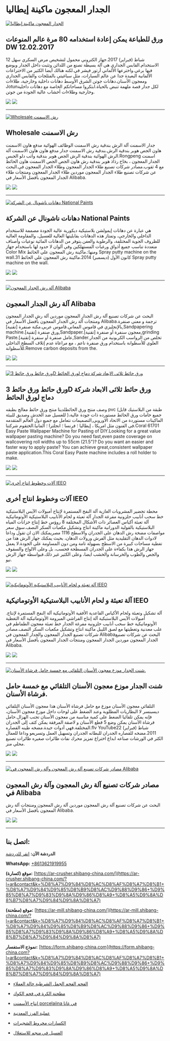 # الجدار المعجون ماكينة إيطاليا

<a href="https://swt.shibang-china.com/?l=ar&img&k=%D8%A7%D9%84%D8%AC%D8%AF%D8%A7%D8%B1+%D8%A7%D9%84%D9%85%D8%B9%D8%AC%D9%88%D9%86+%D9%85%D8%A7%D9%83%D9%8A%D9%86%D8%A9+%D8%A5%D9%8A%D8%B7%D8%A7%D9%84%D9%8A%D8%A7" target="_blank">![الجدار المعجون ماكينة إيطاليا](http://static.shibang-china.com/all-800x300/167.jpg)</a>

## ورق للطباعة يمكن إعادة استخدامه 80 مرة عالم المنوعات DW 12.02.2017
12 شباط (فبراير) 2017.جهاز الكتروني محمول لتشخيص مرض السكري سهل الاستخدام.القابس الجداري هي آلة بسيطة تصنع من اللدائن وتثبت داخل الجدار ويوضع فيها برغي.واخترعها الألماني أرتور فيشر في.لكنه هنالك أيضا الكثير من الاختراعات الألمانية البعيدة جدا عن عالم السيارات، مثل سباغيتي بالمثلجات والقابس الجداري ومعجون الأسنان.دهانات جوتن الشرق الأوسط دهانات داخلية وخارجية، طلاءات Jotunلكل جدار قصة ملهمة تنبض بالحياة.ابتكروا مساحاتكم الخاصة مع دهانات داخلية وخارجية وطلاءات أخشاب عالية الجودة من جوتن.


<a href="https://whatsapp.shibangsoft.com/WhatsApp.php" target="_blank" title="WhatsApp">![](http://static.shibang-china.com/icon/whatsapp.png)</a> <a href="https://swt.shibang-china.com/?l=ar&icon&k=%D8%A7%D9%84%D8%AC%D8%AF%D8%A7%D8%B1+%D8%A7%D9%84%D9%85%D8%B9%D8%AC%D9%88%D9%86+%D9%85%D8%A7%D9%83%D9%8A%D9%86%D8%A9+%D8%A5%D9%8A%D8%B7%D8%A7%D9%84%D9%8A%D8%A7" target="_blank">![](http://static.shibang-china.com/icon/chat-ar.png)</a>

---

<a href="https://swt.shibang-china.com/?l=ar&img&k=%D8%A7%D9%84%D8%AC%D8%AF%D8%A7%D8%B1+%D8%A7%D9%84%D9%85%D8%B9%D8%AC%D9%88%D9%86+%D9%85%D8%A7%D9%83%D9%8A%D9%86%D8%A9+%D8%A5%D9%8A%D8%B7%D8%A7%D9%84%D9%8A%D8%A7" target="_blank">![Wholesale رش الاسمنت](http://static.shibang-china.com/all-800x300/935.jpg)</a>

## Wholesale رش الاسمنت
جدار الاسمنت آلة الرش بندقية رش الاسمنت الوظائف الهوائية مدفع هاون الاسمنت هاون الجص هوبر بندقية الرش.بندقية رش الاسمنت جدار مدفع هاون هاون الاسمنت آلة الرش الهوائية بندقية الرش الجص هوبر بندقية واثب دلو الجبس.Rongpeng اسمنت الجدار المعجون ، بخاخ رذاذ هوبر بندقية رش هاون الجص الجص الاسمنت هاون الحائط مع 4 ثقوب.مصادر شركات تصنيع طلاء الجدار المعجون وطلاء الجدار المعجون في.البحث عن شركات تصنيع طلاء الجدار المعجون موردين طلاء الجدار المعجون ومنتجات طلاء الجدار المعجون بأفضل الأسعار في Alibaba.


<a href="https://whatsapp.shibangsoft.com/WhatsApp.php" target="_blank" title="WhatsApp">![](http://static.shibang-china.com/icon/whatsapp.png)</a> <a href="https://swt.shibang-china.com/?l=ar&icon&k=%D8%A7%D9%84%D8%AC%D8%AF%D8%A7%D8%B1+%D8%A7%D9%84%D9%85%D8%B9%D8%AC%D9%88%D9%86+%D9%85%D8%A7%D9%83%D9%8A%D9%86%D8%A9+%D8%A5%D9%8A%D8%B7%D8%A7%D9%84%D9%8A%D8%A7" target="_blank">![](http://static.shibang-china.com/icon/chat-ar.png)</a>

---

<a href="https://swt.shibang-china.com/?l=ar&img&k=%D8%A7%D9%84%D8%AC%D8%AF%D8%A7%D8%B1+%D8%A7%D9%84%D9%85%D8%B9%D8%AC%D9%88%D9%86+%D9%85%D8%A7%D9%83%D9%8A%D9%86%D8%A9+%D8%A5%D9%8A%D8%B7%D8%A7%D9%84%D9%8A%D8%A7" target="_blank">![دهانات ناشونال عن الشركة National Paints](http://static.shibang-china.com/all-800x300/719.jpg)</a>

## دهانات ناشونال عن الشركة National Paints
هي عبارة عن دهانات إيمولشن بلاستيكية ديكورية عالية الجودة مصممة للاستخدام الداخلي والخارجي، وتمتاز هذه الدهانات بقابليتها العالية للغسيل، والمقاومة العالية للظروف الجوية المختلفة، والرطوبة والعفن.يتوفر من الدهانات المائية نوعيات وأصناف متعددة تناسب جميع أذواق ورغبات المستهلكين وفي ألوان لا حدود لها باستخدام جهاز Color Mix ومنها:.ماكينة رش المعجون علي الحائط Spray putty machine on the wall.31 كانون الأول (ديسمبر) 2014.ماكينة رش المعجون علي الحائط Spray putty machine on the wall.


<a href="https://whatsapp.shibangsoft.com/WhatsApp.php" target="_blank" title="WhatsApp">![](http://static.shibang-china.com/icon/whatsapp.png)</a> <a href="https://swt.shibang-china.com/?l=ar&icon&k=%D8%A7%D9%84%D8%AC%D8%AF%D8%A7%D8%B1+%D8%A7%D9%84%D9%85%D8%B9%D8%AC%D9%88%D9%86+%D9%85%D8%A7%D9%83%D9%8A%D9%86%D8%A9+%D8%A5%D9%8A%D8%B7%D8%A7%D9%84%D9%8A%D8%A7" target="_blank">![](http://static.shibang-china.com/icon/chat-ar.png)</a>

---

<a href="https://swt.shibang-china.com/?l=ar&img&k=%D8%A7%D9%84%D8%AC%D8%AF%D8%A7%D8%B1+%D8%A7%D9%84%D9%85%D8%B9%D8%AC%D9%88%D9%86+%D9%85%D8%A7%D9%83%D9%8A%D9%86%D8%A9+%D8%A5%D9%8A%D8%B7%D8%A7%D9%84%D9%8A%D8%A7" target="_blank">![آلة رش الجدار المعجون Alibaba](http://static.shibang-china.com/all-800x300/396.jpg)</a>

## آلة رش الجدار المعجون Alibaba
البحث عن شركات تصنيع آلة رش الجدار المعجون موردين آلة رش الجدار المعجون ومنتجات آلة رش الجدار المعجون بأفضل الأسعار في Alibaba.ترجمة و معنى صنفرة بالإنجليزي في قاموس المعاني.قاموس عربي.مكنة صنفرة [تقنية],Sandpapering machine.ورق صنفرة [تقنية],Sandpaper.معجون سنفرة أو صنفرة [تقنية],grinding Paste.عامل صنفرة أو سنفرة [تقنية],Sander.تخلص من الرواسب الكربونية من الجدار العلوي للأسطوانة باستخدام ورق صنفرة ناعم ، مع مراعاة عدم إتلاف السطح الداخلي للأسطوانة.Remove carbon deposits from the.


<a href="https://whatsapp.shibangsoft.com/WhatsApp.php" target="_blank" title="WhatsApp">![](http://static.shibang-china.com/icon/whatsapp.png)</a> <a href="https://swt.shibang-china.com/?l=ar&icon&k=%D8%A7%D9%84%D8%AC%D8%AF%D8%A7%D8%B1+%D8%A7%D9%84%D9%85%D8%B9%D8%AC%D9%88%D9%86+%D9%85%D8%A7%D9%83%D9%8A%D9%86%D8%A9+%D8%A5%D9%8A%D8%B7%D8%A7%D9%84%D9%8A%D8%A7" target="_blank">![](http://static.shibang-china.com/icon/chat-ar.png)</a>

---

<a href="https://swt.shibang-china.com/?l=ar&img&k=%D8%A7%D9%84%D8%AC%D8%AF%D8%A7%D8%B1+%D8%A7%D9%84%D9%85%D8%B9%D8%AC%D9%88%D9%86+%D9%85%D8%A7%D9%83%D9%8A%D9%86%D8%A9+%D8%A5%D9%8A%D8%B7%D8%A7%D9%84%D9%8A%D8%A7" target="_blank">![ورق حائط ورق حائط 3D ورق حائط ثلاثى الابعاد شركة دماج لورق الحائط](http://static.shibang-china.com/all-800x300/406.jpg)</a>

## ورق حائط ورق حائط 3D ورق حائط ثلاثى الابعاد شركة دماج لورق الحائط
وصف منتج ورق الحائطلدينا منتج ورق حائط معالج بطبقه pvc (طبقة من البلاستيك قابل للغسيل ضد الخدش وصديق للبيئة )جميع خامات ورق الحائط مستورده ذات جودة عالية، الماكينات مستوردة من الاتحاد الاوروبی,التصميمات نتعامل مع جميع دول العالم المتقدمه فی الفنون مثل امريكا ، إيطاليا ؛ فرنسا ؛ انجلترا ؛ ألمانيا.الختقوم شركتنا.Coral 61701 Easy Paste Wallpaper Machine for Pasting of DIY.Looking for a great value wallpaper pasting machine? Do you need fast,even paste coverage on wallcovering roll widths up to 55cm (21.5&quot;)? Do you want an easier and faster way to apply paste? You can achieve great,consistent wallpaper paste application.This Coral Easy Paste machine includes a roll holder to make.


<a href="https://whatsapp.shibangsoft.com/WhatsApp.php" target="_blank" title="WhatsApp">![](http://static.shibang-china.com/icon/whatsapp.png)</a> <a href="https://swt.shibang-china.com/?l=ar&icon&k=%D8%A7%D9%84%D8%AC%D8%AF%D8%A7%D8%B1+%D8%A7%D9%84%D9%85%D8%B9%D8%AC%D9%88%D9%86+%D9%85%D8%A7%D9%83%D9%8A%D9%86%D8%A9+%D8%A5%D9%8A%D8%B7%D8%A7%D9%84%D9%8A%D8%A7" target="_blank">![](http://static.shibang-china.com/icon/chat-ar.png)</a>

---

<a href="https://swt.shibang-china.com/?l=ar&img&k=%D8%A7%D9%84%D8%AC%D8%AF%D8%A7%D8%B1+%D8%A7%D9%84%D9%85%D8%B9%D8%AC%D9%88%D9%86+%D9%85%D8%A7%D9%83%D9%8A%D9%86%D8%A9+%D8%A5%D9%8A%D8%B7%D8%A7%D9%84%D9%8A%D8%A7" target="_blank">![آلات وخطوط انتاج أخرى IEEO](http://static.shibang-china.com/all-800x300/445.jpg)</a>

## آلات وخطوط انتاج أخرى IEEO
محطة تحضير المشروبات الغازية آلة النفخ المستمرة لإنتاج أمبولات الآيس البلاستيكية خط سحب أنابيب حلزونية مفرغة الجدار آلة تعبئة و لحام الأنابيب البلاستيكية الأوتوماتيكية آلة تعبئة أكياس العصائر ذات الأشكال المختلفة 8 روؤس خط إنتاج خزانات المياه البلاستيكية بالقولبة الدورانية ماكينة انتاج وتشكيل مكعبات السكر النصف.سوق سعر مواصفات مضخة رش الدهان على الجدران والاسطح 1116 مصريمكنك الان ان تقول وداعا لادوات الدهان التقليدية مثل الفرش ورولات الدهان، بحيث يمكنك جهاز الرش هذا من تغطية مساحات كبيرة من الاسطح بسهولة تامة ومن دون المساومة على الجودة.لا يعمل جهاز الرش هذا بكفاءة على الجدران المسطحة فحسب، بل وعلى الالواح والسقوف والجص والطوب والخرسانة والخشب ايضا، وعلى الكثير غير ذلك.فبواسطة جهاز الرش نيو.


<a href="https://whatsapp.shibangsoft.com/WhatsApp.php" target="_blank" title="WhatsApp">![](http://static.shibang-china.com/icon/whatsapp.png)</a> <a href="https://swt.shibang-china.com/?l=ar&icon&k=%D8%A7%D9%84%D8%AC%D8%AF%D8%A7%D8%B1+%D8%A7%D9%84%D9%85%D8%B9%D8%AC%D9%88%D9%86+%D9%85%D8%A7%D9%83%D9%8A%D9%86%D8%A9+%D8%A5%D9%8A%D8%B7%D8%A7%D9%84%D9%8A%D8%A7" target="_blank">![](http://static.shibang-china.com/icon/chat-ar.png)</a>

---

<a href="https://swt.shibang-china.com/?l=ar&img&k=%D8%A7%D9%84%D8%AC%D8%AF%D8%A7%D8%B1+%D8%A7%D9%84%D9%85%D8%B9%D8%AC%D9%88%D9%86+%D9%85%D8%A7%D9%83%D9%8A%D9%86%D8%A9+%D8%A5%D9%8A%D8%B7%D8%A7%D9%84%D9%8A%D8%A7" target="_blank">![آلة تعبئة و لحام الأنابيب البلاستيكية الأوتوماتيكية IEEO](http://static.shibang-china.com/all-800x300/436.jpg)</a>

## آلة تعبئة و لحام الأنابيب البلاستيكية الأوتوماتيكية IEEO
.آلة تشكيل وتعبئة ولحام الأكياس القاعدية الأفقية الأوتوماتيكية آلة النفخ المستمرة لإنتاج أمبولات الآيس البلاستيكية آلة إنتاج الفراشي المبرومة الأوتوماتيكية آلة التغطية الأوتوماتيكية خط سحب أنابيب حلزونية مفرغة الجدار خط تعبئة معجون الطماطم في علب معدنية وتغطيتها مع لصق الليبل ماكينة انتاج وتشكيل مكعبات السكر النصف.مصادر شركات تصنيع الجدار المعجون والجدار المعجون في Alibabaالبحث عن شركات تصنيع الجدار المعجون موردين الجدار المعجون ومنتجات الجدار المعجون بأفضل الأسعار في Alibaba.


<a href="https://whatsapp.shibangsoft.com/WhatsApp.php" target="_blank" title="WhatsApp">![](http://static.shibang-china.com/icon/whatsapp.png)</a> <a href="https://swt.shibang-china.com/?l=ar&icon&k=%D8%A7%D9%84%D8%AC%D8%AF%D8%A7%D8%B1+%D8%A7%D9%84%D9%85%D8%B9%D8%AC%D9%88%D9%86+%D9%85%D8%A7%D9%83%D9%8A%D9%86%D8%A9+%D8%A5%D9%8A%D8%B7%D8%A7%D9%84%D9%8A%D8%A7" target="_blank">![](http://static.shibang-china.com/icon/chat-ar.png)</a>

---

<a href="https://swt.shibang-china.com/?l=ar&img&k=%D8%A7%D9%84%D8%AC%D8%AF%D8%A7%D8%B1+%D8%A7%D9%84%D9%85%D8%B9%D8%AC%D9%88%D9%86+%D9%85%D8%A7%D9%83%D9%8A%D9%86%D8%A9+%D8%A5%D9%8A%D8%B7%D8%A7%D9%84%D9%8A%D8%A7" target="_blank">![شنت الجدار موزع معجون الأسنان التلقائي مع خمسة حامل فرشاة الأسنان.](http://static.shibang-china.com/all-800x300/987.jpg)</a>

## شنت الجدار موزع معجون الأسنان التلقائي مع خمسة حامل فرشاة الأسنان.
التلقائي معجون الأسنان موزع مع حامل فرشاة الأسنان هذا معجون الأسنان التلقائي ديسبنسر لا البطاريات المطلوبة وعند الضغط على لوحات داخل موزع معجون الأسنان، فإنه يمكن تلقائيا الضغط على كمية مناسبة من معجون الأسنان تجنب الهزال.حامل فرشاة الأسنان يمكن وضع 5 قطع الأسنان و لاصقة المرفقة يمكن كثف إلى الجدران المختلفة.فهي أدوات جيدة.مضخه طينه القصاره.flv YouTube22 شباط (فبراير) 2011.مضخه للقصاره الجدران للبطانه الجدران وتسهيل العمل وتسريعو وداعا للعمال الكثر في الورشات صناعه ابداع اختراع تمزيز محرك نفاث طائرات صغيره طائرات تصنيع محلي منز.


<a href="https://whatsapp.shibangsoft.com/WhatsApp.php" target="_blank" title="WhatsApp">![](http://static.shibang-china.com/icon/whatsapp.png)</a> <a href="https://swt.shibang-china.com/?l=ar&icon&k=%D8%A7%D9%84%D8%AC%D8%AF%D8%A7%D8%B1+%D8%A7%D9%84%D9%85%D8%B9%D8%AC%D9%88%D9%86+%D9%85%D8%A7%D9%83%D9%8A%D9%86%D8%A9+%D8%A5%D9%8A%D8%B7%D8%A7%D9%84%D9%8A%D8%A7" target="_blank">![](http://static.shibang-china.com/icon/chat-ar.png)</a>

---

<a href="https://swt.shibang-china.com/?l=ar&img&k=%D8%A7%D9%84%D8%AC%D8%AF%D8%A7%D8%B1+%D8%A7%D9%84%D9%85%D8%B9%D8%AC%D9%88%D9%86+%D9%85%D8%A7%D9%83%D9%8A%D9%86%D8%A9+%D8%A5%D9%8A%D8%B7%D8%A7%D9%84%D9%8A%D8%A7" target="_blank">![مصادر شركات تصنيع آلة رش المعجون وآلة رش المعجون في Alibaba](http://static.shibang-china.com/all-800x300/143.jpg)</a>

## مصادر شركات تصنيع آلة رش المعجون وآلة رش المعجون في Alibaba
البحث عن شركات تصنيع آلة رش المعجون موردين آلة رش المعجون ومنتجات آلة رش المعجون بأفضل الأسعار في Alibaba.

<a href="https://whatsapp.shibangsoft.com/WhatsApp.php" target="_blank" title="WhatsApp">![](http://static.shibang-china.com/icon/whatsapp.png)</a> <a href="https://swt.shibang-china.com/?l=ar&icon&k=%D8%A7%D9%84%D8%AC%D8%AF%D8%A7%D8%B1+%D8%A7%D9%84%D9%85%D8%B9%D8%AC%D9%88%D9%86+%D9%85%D8%A7%D9%83%D9%8A%D9%86%D8%A9+%D8%A5%D9%8A%D8%B7%D8%A7%D9%84%D9%8A%D8%A7" target="_blank">![](http://static.shibang-china.com/icon/chat-ar.png)</a>

---
## اتصل بنا:

**الدردشة الآن:** [انقر للدردشة](https://swt.shibang-china.com?l=ar&contact&k=%D8%A7%D9%84%D8%AC%D8%AF%D8%A7%D8%B1+%D8%A7%D9%84%D9%85%D8%B9%D8%AC%D9%88%D9%86+%D9%85%D8%A7%D9%83%D9%8A%D9%86%D8%A9+%D8%A5%D9%8A%D8%B7%D8%A7%D9%84%D9%8A%D8%A7)

**WhatsApp:**  [+8613621919955](https://whatsapp.shibangsoft.com/WhatsApp.php)

**موقع (كسارة):** [https://ar-crusher.shibang-china.com/](https://ar-crusher.shibang-china.com/?l=ar&contact&k=%D8%A7%D9%84%D8%AC%D8%AF%D8%A7%D8%B1+%D8%A7%D9%84%D9%85%D8%B9%D8%AC%D9%88%D9%86+%D9%85%D8%A7%D9%83%D9%8A%D9%86%D8%A9+%D8%A5%D9%8A%D8%B7%D8%A7%D9%84%D9%8A%D8%A7)

**موقع (مطحنة):** [https://ar-mill.shibang-china.com/](https://ar-mill.shibang-china.com/?l=ar&contact&k=%D8%A7%D9%84%D8%AC%D8%AF%D8%A7%D8%B1+%D8%A7%D9%84%D9%85%D8%B9%D8%AC%D9%88%D9%86+%D9%85%D8%A7%D9%83%D9%8A%D9%86%D8%A9+%D8%A5%D9%8A%D8%B7%D8%A7%D9%84%D9%8A%D8%A7)

**نموذج الاستفسار:** [https://form.shibang-china.com](https://form.shibang-china.com?l=ar&contact&k=%D8%A7%D9%84%D8%AC%D8%AF%D8%A7%D8%B1+%D8%A7%D9%84%D9%85%D8%B9%D8%AC%D9%88%D9%86+%D9%85%D8%A7%D9%83%D9%8A%D9%86%D8%A9+%D8%A5%D9%8A%D8%B7%D8%A7%D9%84%D9%8A%D8%A7)

* [الفحم الفحم الجمل الشرطية حالة العملاء](../29/%D8%A7%D9%84%D9%81%D8%AD%D9%85%20%D8%A7%D9%84%D9%81%D8%AD%D9%85%20%D8%A7%D9%84%D8%AC%D9%85%D9%84%20%D8%A7%D9%84%D8%B4%D8%B1%D8%B7%D9%8A%D8%A9%20%D8%AD%D8%A7%D9%84%D8%A9%20%D8%A7%D9%84%D8%B9%D9%85%D9%84%D8%A7%D8%A1.md)

* [مطحنة الكرة في فحم الكوك](../28/%D9%85%D8%B7%D8%AD%D9%86%D8%A9%20%D8%A7%D9%84%D9%83%D8%B1%D8%A9%20%D9%81%D9%8A%20%D9%81%D8%AD%D9%85%20%D8%A7%D9%84%D9%83%D9%88%D9%83.md)

* [إنتاج الأسمنت porcelaiina في غانا](../28/%D8%A5%D9%86%D8%AA%D8%A7%D8%AC%20%D8%A7%D9%84%D8%A3%D8%B3%D9%85%D9%86%D8%AA%20porcelaiina%20%D9%81%D9%8A%20%D8%BA%D8%A7%D9%86%D8%A7.md)

* [عملية الفرز المعدنية](../26/%D8%B9%D9%85%D9%84%D9%8A%D8%A9%20%D8%A7%D9%84%D9%81%D8%B1%D8%B2%20%D8%A7%D9%84%D9%85%D8%B9%D8%AF%D9%86%D9%8A%D8%A9.md)

* [الكسارات مخروط الشجيرات](../29/%D8%A7%D9%84%D9%83%D8%B3%D8%A7%D8%B1%D8%A7%D8%AA%20%D9%85%D8%AE%D8%B1%D9%88%D8%B7%20%D8%A7%D9%84%D8%B4%D8%AC%D9%8A%D8%B1%D8%A7%D8%AA.md)

* [الغسيل في منجم للاستغلال](../27/%D8%A7%D9%84%D8%BA%D8%B3%D9%8A%D9%84%20%D9%81%D9%8A%20%D9%85%D9%86%D8%AC%D9%85%20%D9%84%D9%84%D8%A7%D8%B3%D8%AA%D8%BA%D9%84%D8%A7%D9%84.md)